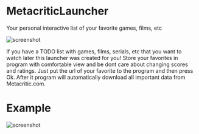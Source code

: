 # MetacriticLauncher
Your personal interactive list of your favorite games, films, etc

![screenshot](https://hsto.org/web/69a/ff1/2fa/69aff12fa0864e738e8bced069474c71.png)

If you have a TODO list with games, films, serials, etc that you want to watch later this launcher was created for you!
Store your favorites in program with comfortable view and be dont care about changing scores and ratings. 
Just put the url of your favorite to the program and then press Ok. After it program will automatically download all important data from
Metacritic.com.

# Example
![screenshot](https://hsto.org/web/dfe/01e/fe8/dfe01efe83974c72bc9e90d4b16e1ba9.png)
